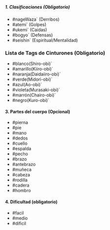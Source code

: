 
##### **1. Clasificaciones (Obligatorio)**

- #nageWaza` (Derribos)
- #atemi` (Golpes)
- #ukemi` (Caídas)
- #bogyo` (Defensas)
- #seishin` (Espiritual/Mentalidad)
### **Lista de Tags de Cinturones (Obligatorio)**
- #blanco(Shiro-obi)`
- #amarillo(Kiiro-obi)`
- #naranja(Daidaiiro-obi)`    
- #verde(Midori-obi)`
- #azul(Ao-obi)`
- #violeta(Murasaki-obi)`    
- #marrón(Chairo-obi)`
- #negro(Kuro-obi)`
#### **3. Partes del cuerpo (Opcional)**

- #pierna
- #pie
- #mano
- #dedos
- #cuello
- #espalda
- #pecho
- #brazo
- #antebrazo
- #muñeca
- #cabeza
- #rodilla
- #cadera
- #hombro
#### **4. Dificultad (obligatorio)**
- #facil
- #medio
- #dificil